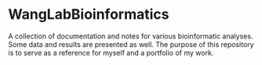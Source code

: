 # WangLabBioinformatics
A collection of documentation and notes for various bioinformatic analyses. 
Some data and results are presented as well. 
The purpose of this repository is to serve as a reference for myself and a portfolio of my work.
